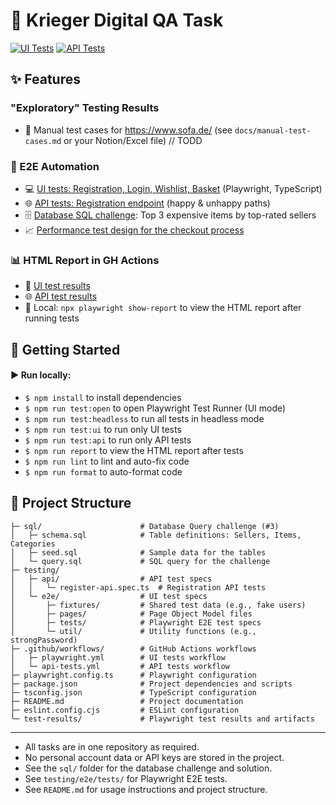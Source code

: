 # 🚀 Krieger Digital QA Task

[![UI Tests](https://github.com/Ebazhanov/krieger-digital-qa-task/actions/workflows/ui-tests.yml/badge.svg?branch=main)](https://github.com/Ebazhanov/krieger-digital-qa-task/actions/workflows/ui-tests.yml)
[![API Tests](https://github.com/Ebazhanov/krieger-digital-qa-task/actions/workflows/api-tests.yml/badge.svg?branch=main)](https://github.com/Ebazhanov/krieger-digital-qa-task/actions/workflows/api-tests.yml)

## ✨ Features

### "Exploratory" Testing Results

- 🧪 Manual test cases for https://www.sofa.de/ (see `docs/manual-test-cases.md` or your Notion/Excel file) // TODD

### 🤖 E2E Automation

- 💻 [UI tests: Registration, Login, Wishlist, Basket](testing/e2e/tests/) (Playwright, TypeScript)
- 🌐 [API tests: Registration endpoint](testing/api/) (happy & unhappy paths)
- 🗄️ [Database SQL challenge](sql/query.sql): Top 3 expensive items by top-rated sellers
- 📈 [Performance test design for the checkout process](docs/performance-test.md)

### 📊 HTML Report in GH Actions

- 🧪 [UI test results](https://github.com/Ebazhanov/krieger-digital-qa-task/actions/workflows/ui-tests.yml)
- 🌐 [API test results](https://github.com/Ebazhanov/krieger-digital-qa-task/actions/workflows/api-tests.yml)
- 📂 Local: `npx playwright show-report` to view the HTML report after running tests

## 🧰 Getting Started

#### ▶️ Run locally:

- `$ npm install` to install dependencies
- `$ npm run test:open` to open Playwright Test Runner (UI mode)
- `$ npm run test:headless` to run all tests in headless mode
- `$ npm run test:ui` to run only UI tests
- `$ npm run test:api` to run only API tests
- `$ npm run report` to view the HTML report after tests
- `$ npm run lint` to lint and auto-fix code
- `$ npm run format` to auto-format code

## 📁 Project Structure

```
├─ sql/                      # Database Query challenge (#3)
│   ├─ schema.sql            # Table definitions: Sellers, Items, Categories
│   ├─ seed.sql              # Sample data for the tables
│   └─ query.sql             # SQL query for the challenge
├─ testing/
│   ├─ api/                  # API test specs
│   │   └─ register-api.spec.ts  # Registration API tests
│   └─ e2e/                  # UI test specs
│       ├─ fixtures/         # Shared test data (e.g., fake users)
│       ├─ pages/            # Page Object Model files
│       ├─ tests/            # Playwright E2E test specs
│       └─ util/             # Utility functions (e.g., strongPassword)
├─ .github/workflows/        # GitHub Actions workflows
│   ├─ playwright.yml        # UI tests workflow
│   └─ api-tests.yml         # API tests workflow
├─ playwright.config.ts      # Playwright configuration
├─ package.json              # Project dependencies and scripts
├─ tsconfig.json             # TypeScript configuration
├─ README.md                 # Project documentation
├─ eslint.config.cjs         # ESLint configuration
└─ test-results/             # Playwright test results and artifacts
```

---

- All tasks are in one repository as required.
- No personal account data or API keys are stored in the project.
- See the `sql/` folder for the database challenge and solution.
- See `testing/e2e/tests/` for Playwright E2E tests.
- See `README.md` for usage instructions and project structure.
